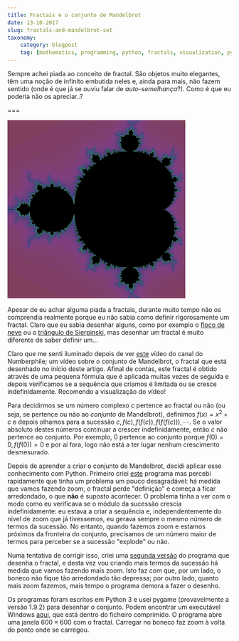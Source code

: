 ```yaml
---
title: Fractais e o conjunto de Mandelbrot
date: 13-10-2017
slug: fractals-and-mandelbrot-set
taxonomy:
    category: blogpost
    tag: [mathematics, programming, python, fractals, visualization, pygame]
---
```


Sempre achei piada ao conceito de fractal. São objetos muito elegantes, têm uma noção de infinito embutida neles e, ainda para mais, não fazem sentido (onde é que já se ouviu falar de _auto-semelhança_?). Como é que eu poderia não os apreciar..?

===

![O conjunto de Mandelbrot](./mandelbrot.png)

Apesar de eu achar alguma piada a fractais, durante muito tempo não os comprendia realmente porque eu não sabia como definir rigorosamente um fractal.
Claro que eu sabia desenhar alguns, como por exemplo o [floco de neve](https://en.wikipedia.org/wiki/Koch_snowflake) ou o [triângulo de Sierpinski](https://en.wikipedia.org/wiki/Sierpinski_triangle),
mas desenhar um fractal é muito diferente de saber definir um...

Claro que me senti iluminado depois de ver [este](https://www.youtube.com/watch?v=NGMRB4O922I) vídeo do canal do Numberphile; um vídeo sobre o conjunto de Mandelbrot, o fractal que está desenhado
no início deste artigo. Afinal de contas, este fractal é obtido através de uma pequena fórmula que é aplicada muitas vezes de seguida e depois verificamos se a sequência que criamos
é limitada ou se cresce indefinidamente. Recomendo a visualização do vídeo!

Para decidirmos se um número complexo $c$ pertence ao fractal ou não (ou seja, se pertence ou não ao _conjunto_ de Mandelbrot), definimos $f(x) = x^2 + c$ e depois olhamos para
a sucessão $c, f(c), f(f(c)), f(f(f(c))), \cdots$. Se o valor absoluto destes números continuar a crescer indefinidamente, então $c$ não pertence ao conjunto.
Por exemplo, $0$ pertence ao conjunto porque $f(0) = 0, f(f(0)) = 0$ e por aí fora, logo não está a ter lugar nenhum crescimento desmesurado.

Depois de aprender a criar o conjunto de Mandelbrot, decidi aplicar esse conhecimento com Python. Primeiro criei [este](https://drive.google.com/open?id=0ByBeLS6ciLYVWm9yMldrVE1GVDg)
programa mas percebi rapidamente que tinha um problema um pouco desagradável: há medida que vamos fazendo zoom, o fractal perde "definição" e começa a ficar arredondado, o que
**não** é suposto acontecer. O problema tinha a ver com o modo como eu verificava se o módulo da sucessão crescia indefinidamente: eu estava a criar a sequência e, independentemente
do nível de zoom que já tivessemos, eu gerava sempre o mesmo número de termos da sucessão. No entanto, quando fazemos zoom e estamos próximos da fronteira do conjunto, precisamos
de um número maior de termos para perceber se a sucessão "explode" ou não.

Numa tentativa de corrigir isso, criei uma [segunda versão](https://drive.google.com/open?id=0ByBeLS6ciLYVOU9SdGQzdTI5Ylk) do programa que desenha o fractal,
e desta vez vou criando mais termos da sucessão há medida que vamos fazendo mais zoom. Isto faz com que, por um lado, o boneco não fique tão arredondado tão depressa; por outro lado,
quanto mais zoom fazemos, mais tempo o programa demora a fazer o desenho.

Os programas foram escritos em Python 3 e usei pygame (provavelmente a versão 1.9.2) para desenhar o conjunto. Podem encontrar um executável Windows [aqui](https://drive.google.com/open?id=0ByBeLS6ciLYVc09ZQllMcW94R2s),
que está dentro do ficheiro comprimido. O programa abre uma janela $600 \times 600$ com o fractal. Carregar no boneco faz zoom à volta do ponto onde se carregou.